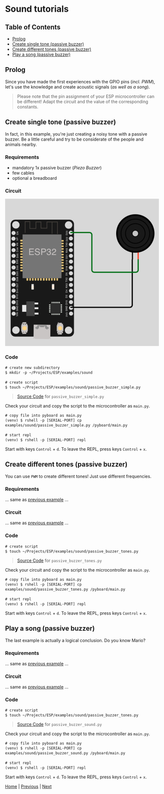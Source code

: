 # Sound tutorials

## Table of Contents

- [Prolog](#prolog)
- [Create single tone (passive buzzer)](#create-single-tone-passive-buzzer)
- [Create different tones (passive buzzer)](#create-different-tones-passive-buzzer)
- [Play a song (passive buzzer)](#play-a-song-passive-buzzer)

## Prolog

Since you have made the first experiences with the GPIO pins (_incl. PWM_), let's use the knowledge and create acoustic signals (_as well as a song_).

> Please note that the pin assignment of your ESP microcontroller can be different! Adapt the circuit and the value of the corresponding constants.

## Create single tone (passive buzzer)

In fact, in this example, you're just creating a noisy tone with a passive buzzer. Be a little careful and try to be considerate of the people and animals nearby.

### Requirements

- mandatory 1x passive buzzer (_Piezo Buzzer_)
- few cables 
- optional a breadboard

### Circuit

![010_circuit_diagram_passive_buzzer.png](../images/examples/007_circuit_diagram_passive_buzzer.png)

### Code

```shell
# create new subdirectory
$ mkdir -p ~/Projects/ESP/examples/sound

# create script
$ touch ~/Projects/ESP/examples/sound/passive_buzzer_simple.py
```

> [Source Code](../examples/sound/passive_buzzer_simple.py) for `passive_buzzer_simple.py`

Check your circuit and copy the script to the microcontroller as `main.py`.

```shell
# copy file into pyboard as main.py
(venv) $ rshell -p [SERIAL-PORT] cp examples/sound/passive_buzzer_simple.py /pyboard/main.py

# start repl
(venv) $ rshell -p [SERIAL-PORT] repl
```

Start with keys `Control` + `d`. To leave the REPL, press keys `Control` + `x`.

## Create different tones (passive buzzer)

You can use `PWM` to create different tones! Just use different frequencies.

### Requirements

... same as [previous example](#requirements) ...

### Circuit

... same as [previous example](#circuit) ...

### Code

```shell
# create script
$ touch ~/Projects/ESP/examples/sound/passive_buzzer_tones.py
```

> [Source Code](../examples/sound/passive_buzzer_tones.py) for `passive_buzzer_tones.py`

Check your circuit and copy the script to the microcontroller as `main.py`.

```shell
# copy file into pyboard as main.py
(venv) $ rshell -p [SERIAL-PORT] cp examples/sound/passive_buzzer_tones.py /pyboard/main.py

# start repl
(venv) $ rshell -p [SERIAL-PORT] repl
```

Start with keys `Control` + `d`. To leave the REPL, press keys `Control` + `x`.

## Play a song (passive buzzer)

The last example is actually a logical conclusion. Do you know Mario?

### Requirements

... same as [previous example](#requirements) ...

### Circuit

... same as [previous example](#circuit) ...

### Code

```shell
# create script
$ touch ~/Projects/ESP/examples/sound/passive_buzzer_tones.py
```

> [Source Code](../examples/sound/passive_buzzer_sound.py) for `passive_buzzer_sound.py`

Check your circuit and copy the script to the microcontroller as `main.py`.

```shell
# copy file into pyboard as main.py
(venv) $ rshell -p [SERIAL-PORT] cp examples/sound/passive_buzzer_sound.py /pyboard/main.py

# start repl
(venv) $ rshell -p [SERIAL-PORT] repl
```

Start with keys `Control` + `d`. To leave the REPL, press keys `Control` + `x`.

[Home](https://github.com/Lupin3000/ESP) | [Previous](./006_gpio_basic_tutorials.md) | [Next](./008_motor_tutorials.md)
